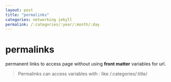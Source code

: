 ```yaml
---
layout: post
title: "permalinks"
categories: networking jekyll
permalink: /:categories/:year/:month/:day
---
```


# permalinks

permanent links to access page without using **front matter** variables for url.

> Permalinks can access variables with : like /:categories/:title/
